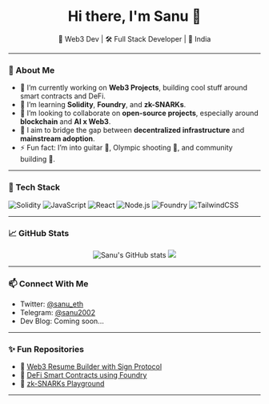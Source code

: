 <h1 align="center">Hi there, I'm Sanu 👋</h1>

<p align="center">
  🚀 Web3 Dev | 🛠 Full Stack Developer | 📍 India
</p>

---

### 💫 About Me

- 🔭 I’m currently working on **Web3 Projects**, building cool stuff around smart contracts and DeFi.
- 🌱 I’m learning **Solidity**, **Foundry**, and **zk-SNARKs**.
- 👯 I’m looking to collaborate on **open-source projects**, especially around **blockchain** and **AI x Web3**.
- 🎯 I aim to bridge the gap between **decentralized infrastructure** and **mainstream adoption**.
- ⚡ Fun fact: I’m into guitar 🎸, Olympic shooting 🎯, and community building 🧠.

---

### 🧠 Tech Stack

![Solidity](https://img.shields.io/badge/Solidity-363636?style=for-the-badge&logo=solidity&logoColor=white)
![JavaScript](https://img.shields.io/badge/JavaScript-F0DB4F?style=for-the-badge&logo=javascript&logoColor=black)
![React](https://img.shields.io/badge/React-61DAFB?style=for-the-badge&logo=react&logoColor=black)
![Node.js](https://img.shields.io/badge/Node.js-339933?style=for-the-badge&logo=nodedotjs&logoColor=white)
![Foundry](https://img.shields.io/badge/Foundry-000000?style=for-the-badge&logo=forge&logoColor=white)
![TailwindCSS](https://img.shields.io/badge/TailwindCSS-38B2AC?style=for-the-badge&logo=tailwind-css&logoColor=white)

---

### 📈 GitHub Stats

<p align="center">
  <img src="https://github-readme-stats.vercel.app/api?username=sanu2002&show_icons=true&theme=radical" alt="Sanu's GitHub stats" />
  <img src="https://github-readme-streak-stats.herokuapp.com/?user=sanu2002&theme=radical" />
</p>

---

### 📫 Connect With Me

- Twitter: [@sanu_eth](https://x.com/__MightySonu)
- Telegram: [@sanu2002](https://t.me/sanu2002)
- Dev Blog: Coming soon...

---

### ✨ Fun Repositories

- 🧾 [Web3 Resume Builder with Sign Protocol](https://github.com/sanu2002/web3-resume-builder)
- 🧪 [DeFi Smart Contracts using Foundry](https://github.com/sanu2002/checkup)
- 🎯 [zk-SNARKs Playground](https://github.com/sanu2002/zk-snark-verification)

---

<!--
sanu2002/sanu2002 is a ✨ special ✨ repository because its `README.md` (this file) appears on your GitHub profile.
You can click the Preview link to take a look at your changes.
-->
